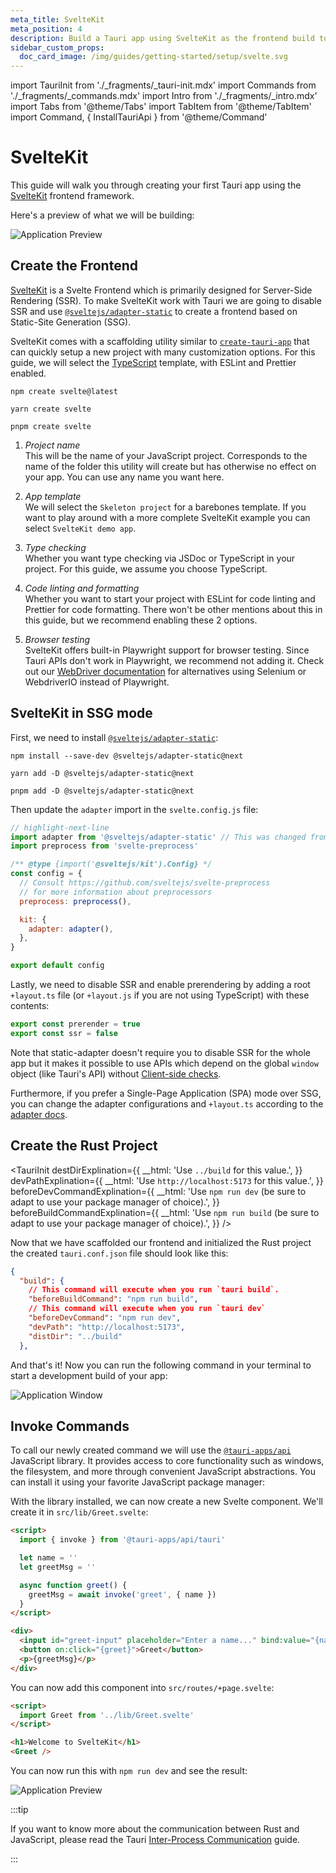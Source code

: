 ```yaml
---
meta_title: SvelteKit
meta_position: 4
description: Build a Tauri app using SvelteKit as the frontend build tool
sidebar_custom_props:
  doc_card_image: /img/guides/getting-started/setup/svelte.svg
---
```


import TauriInit from './\_fragments/\_tauri-init.mdx'
import Commands from './\_fragments/\_commands.mdx'
import Intro from './\_fragments/\_intro.mdx'
import Tabs from '@theme/Tabs'
import TabItem from '@theme/TabItem'
import Command, { InstallTauriApi } from '@theme/Command'

# SvelteKit

This guide will walk you through creating your first Tauri app using the [SvelteKit] frontend framework.

<Intro />

Here's a preview of what we will be building:

![Application Preview](/img/guides/getting-started/setup/sveltekit/result.png)

## Create the Frontend

[SvelteKit] is a Svelte Frontend which is primarily designed for Server-Side Rendering (SSR). To make SvelteKit work with Tauri we are going to disable SSR and use [`@sveltejs/adapter-static`] to create a frontend based on Static-Site Generation (SSG).

SvelteKit comes with a scaffolding utility similar to [`create-tauri-app`] that can quickly setup a new project with many customization options. For this guide, we will select the [TypeScript] template, with ESLint and Prettier enabled.

<Tabs groupId="package-manager">
  <TabItem value="npm">

```shell
npm create svelte@latest
```

  </TabItem>

  <TabItem value="Yarn">

```shell
yarn create svelte
```

  </TabItem>

  <TabItem value="pnpm">

```shell
pnpm create svelte
```

  </TabItem>
</Tabs>

1. _Project name_  
   This will be the name of your JavaScript project. Corresponds to the name of the folder this utility will create but has otherwise no effect on your app. You can use any name you want here.

2. _App template_  
   We will select the `Skeleton project` for a barebones template. If you want to play around with a more complete SvelteKit example you can select `SvelteKit demo app`.

3. _Type checking_  
   Whether you want type checking via JSDoc or TypeScript in your project. For this guide, we assume you choose TypeScript.

4. _Code linting and formatting_  
   Whether you want to start your project with ESLint for code linting and Prettier for code formatting. There won't be other mentions about this in this guide, but we recommend enabling these 2 options.

5. _Browser testing_  
   SvelteKit offers built-in Playwright support for browser testing. Since Tauri APIs don't work in Playwright, we recommend not adding it. Check out our [WebDriver documentation] for alternatives using Selenium or WebdriverIO instead of Playwright.

## SvelteKit in SSG mode

<!-- TODO: section intro -->

First, we need to install [`@sveltejs/adapter-static`]:

<Tabs groupId="package-manager">
  <TabItem value="npm">

```shell
npm install --save-dev @sveltejs/adapter-static@next
```

  </TabItem>

  <TabItem value="Yarn">

```shell
yarn add -D @sveltejs/adapter-static@next
```

  </TabItem>

  <TabItem value="pnpm">

```shell
pnpm add -D @sveltejs/adapter-static@next
```

  </TabItem>
</Tabs>

Then update the `adapter` import in the `svelte.config.js` file:

```javascript title=svelte.config.js
// highlight-next-line
import adapter from '@sveltejs/adapter-static' // This was changed from adapter-auto
import preprocess from 'svelte-preprocess'

/** @type {import('@sveltejs/kit').Config} */
const config = {
  // Consult https://github.com/sveltejs/svelte-preprocess
  // for more information about preprocessors
  preprocess: preprocess(),

  kit: {
    adapter: adapter(),
  },
}

export default config
```

Lastly, we need to disable SSR and enable prerendering by adding a root `+layout.ts` file (or `+layout.js` if you are not using TypeScript) with these contents:

```typescript title=src/routes/+layout.ts
export const prerender = true
export const ssr = false
```

Note that static-adapter doesn't require you to disable SSR for the whole app but it makes it possible to use APIs which depend on the global `window` object (like Tauri's API) without [Client-side checks].

Furthermore, if you prefer a Single-Page Application (SPA) mode over SSG, you can change the adapter configurations and `+layout.ts` according to the [adapter docs].

## Create the Rust Project

<TauriInit
destDirExplination={{
    __html: 'Use <code>../build</code> for this value.',
  }}
devPathExplination={{
    __html: 'Use <code>http://localhost:5173</code> for this value.',
  }}
beforeDevCommandExplination={{
    __html:
      'Use <code>npm run dev</code> (be sure to adapt to use your package manager of choice).',
  }}
beforeBuildCommandExplination={{
    __html:
      'Use <code>npm run build</code> (be sure to adapt to use your package manager of choice).',
  }}
/>

Now that we have scaffolded our frontend and initialized the Rust project the created `tauri.conf.json` file should look like this:

```json title=src-tauri/tauri.conf.json
{
  "build": {
    // This command will execute when you run `tauri build`.
    "beforeBuildCommand": "npm run build",
    // This command will execute when you run `tauri dev`
    "beforeDevCommand": "npm run dev",
    "devPath": "http://localhost:5173",
    "distDir": "../build"
  },
```

And that's it! Now you can run the following command in your terminal to start a development build of your app:

<Command name="dev" />

![Application Window](/img/guides/getting-started/setup/sveltekit/init.png)

## Invoke Commands

<Commands />

To call our newly created command we will use the [`@tauri-apps/api`] JavaScript library. It provides access to core functionality such as windows, the filesystem, and more through convenient JavaScript abstractions. You can install it using your favorite JavaScript package manager:

<InstallTauriApi />

With the library installed, we can now create a new Svelte component. We'll create it in `src/lib/Greet.svelte`:

```html title=src/lib/Greet.svelte
<script>
  import { invoke } from '@tauri-apps/api/tauri'

  let name = ''
  let greetMsg = ''

  async function greet() {
    greetMsg = await invoke('greet', { name })
  }
</script>

<div>
  <input id="greet-input" placeholder="Enter a name..." bind:value="{name}" />
  <button on:click="{greet}">Greet</button>
  <p>{greetMsg}</p>
</div>
```

You can now add this component into `src/routes/+page.svelte`:

```html title=src/routes/+page.svelte
<script>
  import Greet from '../lib/Greet.svelte'
</script>

<h1>Welcome to SvelteKit</h1>
<Greet />
```

You can now run this with `npm run dev` and see the result:

![Application Preview](/img/guides/getting-started/setup/sveltekit/result.png)

:::tip

If you want to know more about the communication between Rust and JavaScript, please read the Tauri [Inter-Process Communication][inter-process-communication] guide.

:::

[sveltekit]: https://kit.svelte.dev
[`@sveltejs/adapter-static`]: https://github.com/sveltejs/kit/tree/master/packages/adapter-static
[`create-tauri-app`]: https://github.com/tauri-apps/create-tauri-app
[webdriver documentation]: ../../testing/webdriver/introduction.md
[client-side checks]: https://kit.svelte.dev/faq#integrations-how-do-i-use-a-client-side-only-library-that-depends-on-document-or-window
[adapter docs]: https://github.com/sveltejs/kit/tree/master/packages/adapter-static#spa-mode
[typescript]: https://www.typescriptlang.org
[`@tauri-apps/api`]: ../../../api/js/
[inter-process-communication]: ../../../references/architecture/inter-process-communication/readme.md
